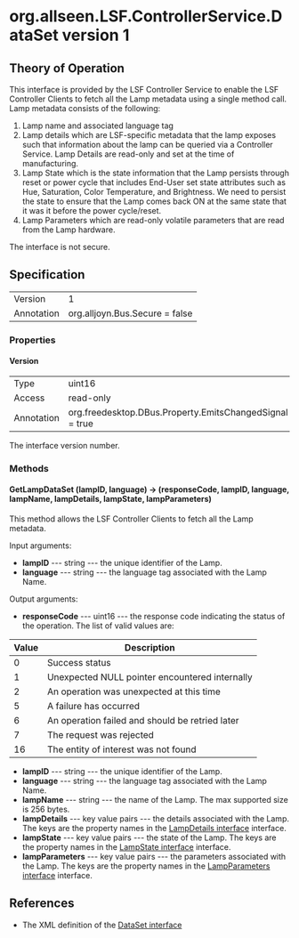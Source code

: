 # org.allseen.LSF.ControllerService.DataSet version 1


## Theory of Operation
This interface is provided by the LSF Controller Service to enable the LSF Controller
Clients to fetch all the Lamp metadata using a single method call. Lamp metadata 
consists of the following:

1. Lamp name and associated language tag
2. Lamp details which are LSF-specific metadata that the lamp exposes such that information 
about the lamp can be queried via a Controller Service.  Lamp Details are read-only 
and set at the time of manufacturing.  
3. Lamp State which is the state information that the Lamp persists through reset or power 
cycle that includes End-User set state attributes such as Hue, Saturation, Color Temperature, 
and Brightness. We need to persist the state to ensure that the Lamp comes back ON at the
same state that it was it before the power cycle/reset.
4. Lamp Parameters which are read-only volatile parameters that are read from the Lamp hardware.



The interface is not secure.

## Specification

|              |       				|
|--------------|--------------------------------|
| Version      | 1     				|
| Annotation   | org.alljoyn.Bus.Secure = false |

### Properties

#### Version

|            |                                                          |
|------------|----------------------------------------------------------|
| Type       | uint16                                                   |
| Access     | read-only                                                |
| Annotation | org.freedesktop.DBus.Property.EmitsChangedSignal = true	|

The interface version number.

### Methods

#### GetLampDataSet (lampID, language) -> (responseCode, lampID, language, lampName, lampDetails, lampState, lampParameters)

This method allows the LSF Controller Clients to fetch all the Lamp metadata. 

Input arguments:

  * **lampID** --- string --- the unique identifier of the Lamp.
  * **language** --- string --- the language tag associated with the Lamp Name.

Output arguments:

  * **responseCode** --- uint16 --- the response code indicating the status of the operation. The list of valid
    values are:

| Value | Description                                                       		|
|-------|-------------------------------------------------------------------------------|
| 0     | Success status                                                   		|
| 1     | Unexpected NULL pointer encountered internally                                |
| 2     | An operation was unexpected at this time                          		|
| 5     | A failure has occurred                                            		|
| 6     | An operation failed and should be retried later                   		|
| 7     | The request was rejected                                          		|
| 16    | The entity of interest was not found                   			|

  * **lampID** --- string --- the unique identifier of the Lamp.
  * **language** --- string --- the language tag associated with the Lamp Name.
  * **lampName** --- string --- the name of the Lamp. The max supported size is 256 bytes. 
  * **lampDetails** --- key value pairs --- the details associated with the Lamp. The keys are the property names in the [LampDetails interface](LampDetails-v1.xml) interface.
  * **lampState** --- key value pairs --- the state of the Lamp. The keys are the property names in the [LampState interface](LampState-v1.xml) interface. 
  * **lampParameters** --- key value pairs --- the parameters associated with the Lamp. The keys are the property names in the [LampParameters interface](LampParameters-v1.xml) interface.

## References

  * The XML definition of the [DataSet interface](DataSet-v1.xml)

